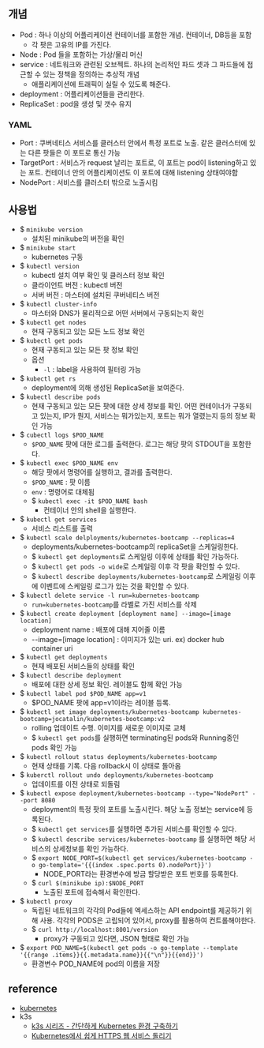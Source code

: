 ## 개념
- Pod : 하나 이상의 어플리케이션 컨테이너를 포함한 개념. 컨테이너, DB등을 포함
  - 각 팟은 고유의 IP를 가진다.
- Node : Pod 들을 포함하는 가상/물리 머신
- service : 네트워크와 관련된 오브젝트. 하나의 논리적인 파드 셋과 그 파드들에 접근할 수 있는 정책을 정의하는 추상적 개념
  - 애플리케이션에 트래픽이 실릴 수 있도록 해준다.
- deployment : 어플리케이션들을 관리한다.
- ReplicaSet : pod을 생성 및 갯수 유지

### YAML
- Port : 쿠버네티스 서비스를 클러스터 안에서 특정 포트로 노출. 같은 클러스터에 있는 다른 팟들은 이 포트로 통신 가능
- TargetPort : 서비스가 request 날리는 포트로, 이 포트는 pod이 listening하고 있는 포트. 컨테이너 안의 어플리케이션도 이 포트에 대해 listening 상태여야함
- NodePort : 서비스를 클러스터 밖으로 노출시킴

## 사용법
- $ `minikube version`
  - 설치된 minikube의 버전을 확인
- $ `minikube start`
  - kubernetes 구동
- $ `kubectl version`
  - kubectl 설치 여부 확인 및 클러스터 정보 확인
  - 클라이언트 버전 : kubectl 버전
  - 서버 버전 : 마스터에 설치된 쿠버네티스 버전
- $ `kubectl cluster-info`
  - 마스터와 DNS가 물리적으로 어떤 서버에서 구동되는지 확인
- $ `kubectl get nodes`
  - 현재 구동되고 있는 모든 노드 정보 확인
- $ `kubectl get pods`
  - 현재 구동되고 있는 모든 팟 정보 확인
  - 옵션
    - `-l` : label을 사용하여 필터링 가능
- $ `kubectl get rs`
  - deployment에 의해 생성된 ReplicaSet을 보여준다.
- $ `kubectl describe pods`
  - 현재 구동되고 있는 모든 팟에 대한 상세 정보를 확인. 어떤 컨테이너가 구동되고 있는지, IP가 뭔지, 서비스는 뭐가있는지, 포트는 뭐가 열렸는지 등의 정보 확인 가능
- $ `cubectl logs $POD_NAME`
  - `$POD_NAME` 팟에 대한 로그를 출력한다. 로그는 해당 팟의 STDOUT을 포함한다.
- $ `kubectl exec $POD_NAME env`
  - 해당 팟에서 명령어를 실행하고, 결과를 출력한다.
  - `$POD_NAME` : 팟 이름
  - `env` : 명령어로 대체됨
  - $ `kubectl exec -it $POD_NAME bash`
    - 컨테이너 안의 shell을 실행한다.
- $ `kubectl get services`
  - 서비스 리스트를 출력
- $ `kubectl scale delployments/kubernetes-bootcamp --replicas=4`
  - deployments/kubernetes-bootcamp의 replicaSet을 스케일링한다.
  - $ `kubectl get deployments`로 스케일링 이후에 상태를 확인 가능하다.
  - $ `kubectl get pods -o wide`로 스케일링 이후 각 팟을 확인할 수 있다.
  - $ `kubectl describe deployments/kubernetes-bootcamp`로 스케일링 이후에 이벤트에 스케일링 로그가 있는 것을 확인할 수 있다.
- $ `kubectl delete service -l run=kubernetes-bootcamp`
  - `run=kubernetes-bootcamp`를 라벨로 가진 서비스를 삭제
- $ `kubectl create deployment [deployment name] --image=[image location]`
  - deployment name : 배포에 대해 지어줄 이름
  - --image=[image location] : 이미지가 있는 uri. ex) docker hub container uri
- $ `kubectl get deployments`
  - 현재 배포된 서비스들의 상태를 확인
- $ `kubectl describe deployment`
  - 배포에 대한 상세 정보 확인. 레이블도 함께 확인 가능
- $ `kubectl label pod $POD_NAME app=v1`
  - $POD_NAME 팟에 app=v1이라는 레이블 등록.
- $ `kubectl set image deployments/kubernetes-bootcamp kubernetes-bootcamp=jocatalin/kubernetes-bootcamp:v2`
  - rolling 업데이트 수행. 이미지를 새로운 이미지로 교체
  - $ `kubectl get pods`를 실행하면 terminating된 pods와 Running중인 pods 확인 가능
- $ `kubectl rollout status deployments/kubernetes-bootcamp`
  - 현재 상태를 기록. 다음 rollback시 이 상태로 돌아옴
- $ `kuberctl rollout undo deployments/kubernetes-bootcamp`
  - 업데이트를 이전 상태로 되돌림
- $ `kubectl expose deployment/kubernetes-bootcamp --type="NodePort" --port 8080`
  - deployment의 특정 팟의 포트를 노출시킨다. 해당 노출 정보는 service에 등록된다.
  - $ `kubectl get services`를 실행하면 추가된 서비스를 확인할 수 있다.
  - $ `kubectl describe services/kubernetes-bootcamp` 를 실행하면 해당 서비스의 상세정보를 확인 가능하다. 
  - $ `export NODE_PORT=$(kubectl get services/kubernetes-bootcamp -o go-template='{{(index .spec.ports 0).nodePort}}')`
    - NODE_PORT라는 환경변수에 방금 할당받은 포트 번호를 등록한다.
  - $ `curl $(minikube ip):$NODE_PORT`
    - 노출된 포트에 접속해서 확인한다.
- $ `kubectl proxy`
  - 독립된 네트워크의 각각의 Pod들에 엑세스하는 API endpoint를 제공하기 위해 사용. 각각의 PODS은 고립되어 있어서, proxy를 활용하여 컨트롤해야한다.
  - $ `curl http://localhost:8001/version`
    - proxy가 구동되고 있다면, JSON 형태로 확인 가능
- $ `export POD_NAME=$(kubectl get pods -o go-template --template '{{range .items}}{{.metadata.name}}{{"\n"}}{{end}}')`
  - 환경변수 POD_NAME에 pod의 이름을 저장
  
  
## reference
- [kubernetes](https://kubernetes.io/ko/docs/tutorials/kubernetes-basics/create-cluster/cluster-interactive/)
- k3s
  - [k3s 시리즈 - 간단하게 Kubernetes 환경 구축하기](https://si.mpli.st/dev/2020-01-01-easy-k8s-with-k3s/)
  - [Kubernetes에서 쉽게 HTTPS 웹 서비스 돌리기](https://si.mpli.st/dev/2020-03-01-k3s-https/)
